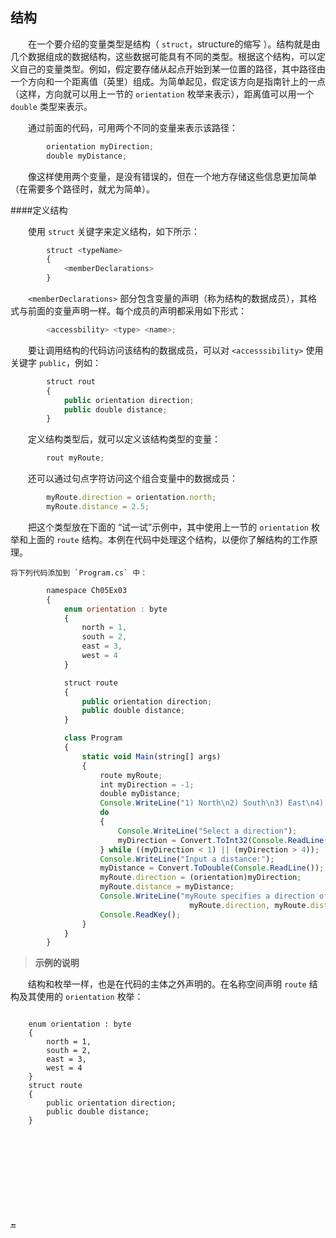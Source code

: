 ## 结构

&emsp;&emsp;在一个要介绍的变量类型是结构（ `struct`，structure的缩写 ）。结构就是由几个数据组成的数据结构，这些数据可能具有不同的类型。根据这个结构，可以定义自己的变量类型。例如，假定要存储从起点开始到某一位置的路径，其中路径由一个方向和一个距离值（英里）组成。为简单起见，假定该方向是指南针上的一点（这样，方向就可以用上一节的 `orientation` 枚举来表示），距离值可以用一个 `double` 类型来表示。

&emsp;&emsp;通过前面的代码，可用两个不同的变量来表示该路径：

```javascript
        orientation myDirection;
        double myDistance;
```
&emsp;&emsp;像这样使用两个变量，是没有错误的，但在一个地方存储这些信息更加简单（在需要多个路径时，就尤为简单）。


####定义结构

&emsp;&emsp;使用 `struct` 关键字来定义结构，如下所示：

```javascript
        struct <typeName>
        {
            <memberDeclarations>
        }
```

&emsp;&emsp;`<memberDeclarations>` 部分包含变量的声明（称为结构的数据成员），其格式与前面的变量声明一样。每个成员的声明都采用如下形式：

```javascript
        <accessbility> <type> <name>;
```

&emsp;&emsp;要让调用结构的代码访问该结构的数据成员，可以对 `<accesssibility>` 使用关键字 `public`，例如：

```javascript
        struct rout
        {
            public orientation direction;
            public double distance;
        }
```

&emsp;&emsp;定义结构类型后，就可以定义该结构类型的变量：

```javascript
        rout myRoute;
```

&emsp;&emsp;还可以通过句点字符访问这个组合变量中的数据成员：

```javascript
        myRoute.direction = orientation.north;
        myRoute.distance = 2.5;
```

&emsp;&emsp;把这个类型放在下面的 “试一试”示例中，其中使用上一节的 `orientation` 枚举和上面的 `route` 结构。本例在代码中处理这个结构，以便你了解结构的工作原理。

    将下列代码添加到 `Program.cs` 中：

```javascript
        namespace Ch05Ex03
        {
            enum orientation : byte
            {
                north = 1,
                south = 2,
                east = 3,
                west = 4
            }

            struct route
            {
                public orientation direction;
                public double distance;
            }

            class Program
            {
                static void Main(string[] args)
                {
                    route myRoute;
                    int myDirection = -1;
                    double myDistance;
                    Console.WriteLine("1) North\n2) South\n3) East\n4) West");
                    do
                    {
                        Console.WriteLine("Select a direction");
                        myDirection = Convert.ToInt32(Console.ReadLine());
                    } while ((myDirection < 1) || (myDirection > 4));
                    Console.WriteLine("Input a distance:");
                    myDistance = Convert.ToDouble(Console.ReadLine());
                    myRoute.direction = (orientation)myDirection;
                    myRoute.distance = myDistance;
                    Console.WriteLine("myRoute specifies a direction of {0} and a distance of {1}", 
                                        myRoute.direction, myRoute.distance);
                    Console.ReadKey();
                }
            }
        }
```

>**示例的说明**

&emsp;&emsp;结构和枚举一样，也是在代码的主体之外声明的。在名称空间声明 `route` 结构及其使用的 `orientation` 枚举：

>```javascript
        enum orientation : byte
        {
            north = 1,
            south = 2,
            east = 3,
            west = 4
        }
        struct route
        {
            public orientation direction;
            public double distance;
        }
```










🔚